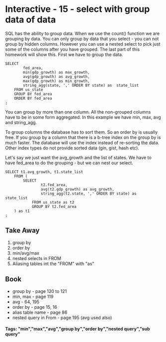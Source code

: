 



<style>
.pagebreak { page-break-before: always; }
.half { height: 200px; }
</style>





# Interactive - 15 - select with group data of data

SQL has the ability to group data.  When we use the count() function
we are grouping by data.  You can only group by data that you
select - you can not group by hidden columns.   However you can
use a nested select to pick just some of the columns after you
have grouped.  The last part of this homework will show this.
First we have to group the data.

```
SELECT 
		fed_area,
		min(gdp_growth) as max_growth,
		avg(gdp_growth) as avg_growth,
		max(gdp_growth) as min_growth,
		string_agg(state, ',' ORDER BY state) as  state_list
	FROM us_state
	GROUP BY fed_area
	ORDER BY fed_area
;

```

You can group by more than one column.  All the non-grouped columns
have to be in some form aggregated.   In this example we have min, max, avg
and string_agg.

To group columns the database has to sort them.  So an order by is usually
free.  If you group by a column that there is a b-tree index on the group
by is much faster.   The database will use the index instead of re-sorting
the data.  Other index types do not provide sorted data (gin, gist, hash etc).

Let's say we just want the avg_growth and the list of states.  We
have to have fed_area to do the grouping - but we can nest
our select.


```
SELECT t1.avg_growth, t1.state_list
	FROM (
		SELECT 
				t2.fed_area,
				avg(t2.gdp_growth) as avg_growth,
				string_agg(t2.state, ',' ORDER BY state) as  state_list
			FROM us_state as t2
			GROUP BY t2.fed_area
	) as t1
;

```

## Take Away

1. group by
2. order by
3. min/avg/max
4. nested selects in FROM
4. Aliasing tables int the "FROM" with "as"

## Book

- group by - page 120 to 121
- min, max - page 119
- avg - 64, 195
- order by - page 15, 16
- alias table name - page 86
- nested query in From - page 195 (avg used also)

#### Tags: "min","max","avg","group by","order by","nested query","sub query"

